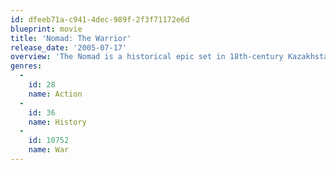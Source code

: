 ```yaml
---
id: dfeeb71a-c941-4dec-989f-2f3f71172e6d
blueprint: movie
title: 'Nomad: The Warrior'
release_date: '2005-07-17'
overview: 'The Nomad is a historical epic set in 18th-century Kazakhstan. The film is a fictionalised account of the youth and coming-of-age of Ablai Khan, as he grows and fights to defend the fortress at Hazrat-e Turkestan from Dzungar invaders.'
genres:
  -
    id: 28
    name: Action
  -
    id: 36
    name: History
  -
    id: 10752
    name: War
---
```

